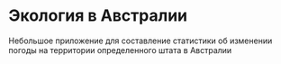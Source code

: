# Экология в Австралии
Небольшое приложение для составление статистики об изменении погоды на территории определенного штата в Австралии 
